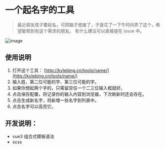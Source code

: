 # 一个起名字的工具
> 最近朋友孩子要起名，可把脑子想废了，于是花了一下午时间弄了这个，希望能帮到有这个需求的朋友。
> 有什么建议可以直接提在 issue 中。


![image](https://user-images.githubusercontent.com/12215982/206995862-fc551b9f-e1b7-427a-aa82-f01e1e39feae.png)

## 使用说明
1. 打开这个工具： [http://kylebing.cn/tools/name/](http://kylebing.cn/tools/name/)
2. 输入姓、第二位可能的字、第三位可能的字。
3. 如果你想起两个字的，只需留空任一个二三位输入框就好。
4. 点击<kbd>保存配置</kbd>，将记录你的输入内容到浏览器，下次刷新时还会存在。
5. 点击<kbd>生成新名字</kbd>，将新增一些名字到列表中。
6. 点击名字可以高亮它。





## 开发说明：
- vue3 组合式模板语法
- scss





